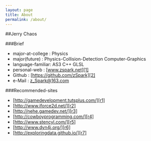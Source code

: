 ```yaml
---
layout: page
title: About
permalink: /about/
---
```


##Jerry Chaos

###Brief

* major-at-college : Physics
* major(future) : Physics-Collision-Detection Computer-Graphics
* language-familiar: AS3 C++ GLSL
* personal-web : [www.zspark.net][1]
* Github : [https://github.com/zSpark][2]
* e-Mail : [z_Spark@163.com][3]

###Recommended-sites

* [http://gamedevelopment.tutsplus.com/][r1]
* [http://www.iforce2d.net/][r2]
* [http://nehe.gamedev.net/][r3]
* [http://cowboyprogramming.com/][r4]
* [http://www.stencyl.com/][r5]
* [http://www.dyn4j.org/][r6]
* [http://exploringdata.github.io/][r7]

[1]:http://www.zspark.net
[2]:https://github.com/zSpark
[3]:mailto:z_Spark@163.com

[r1]:http://gamedevelopment.tutsplus.com/
[r2]:http://www.iforce2d.net/
[r3]:http://nehe.gamedev.net/
[r4]:http://cowboyprogramming.com/
[r5]:http://www.stencyl.com/
[r6]:http://www.dyn4j.org/
[r7]:http://exploringdata.github.io/
